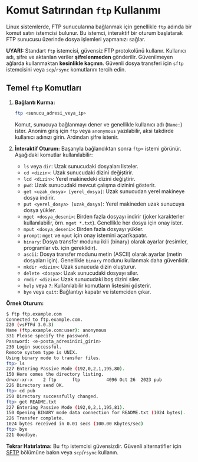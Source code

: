 # Komut Satırından `ftp` Kullanımı

Linux sistemlerde, FTP sunucularına bağlanmak için genellikle `ftp` adında bir komut satırı istemcisi bulunur. Bu istemci, interaktif bir oturum başlatarak FTP sunucusu üzerinde dosya işlemleri yapmanızı sağlar.

**UYARI:** Standart `ftp` istemcisi, güvensiz FTP protokolünü kullanır. Kullanıcı adı, şifre ve aktarılan veriler **şifrelenmeden** gönderilir. Güvenilmeyen ağlarda kullanmaktan **kesinlikle kaçının**. Güvenli dosya transferi için `sftp` istemcisini veya `scp`/`rsync` komutlarını tercih edin.

## Temel `ftp` Komutları

1.  **Bağlantı Kurma:**
    ```bash
    ftp <sunucu_adresi_veya_ip>
    ```
    Komut, sunucuya bağlanmayı dener ve genellikle kullanıcı adı (`Name:`) ister. Anonim giriş için `ftp` veya `anonymous` yazılabilir, aksi takdirde kullanıcı adınızı girin. Ardından şifre istenir.

2.  **İnteraktif Oturum:**
    Başarıyla bağlandıktan sonra `ftp>` istemi görünür. Aşağıdaki komutlar kullanılabilir:
    *   `ls` veya `dir`: Uzak sunucudaki dosyaları listeler.
    *   `cd <dizin>`: Uzak sunucudaki dizini değiştirir.
    *   `lcd <dizin>`: Yerel makinedeki dizini değiştirir.
    *   `pwd`: Uzak sunucudaki mevcut çalışma dizinini gösterir.
    *   `get <uzak_dosya> [yerel_dosya]`: Uzak sunucudan yerel makineye dosya indirir.
    *   `put <yerel_dosya> [uzak_dosya]`: Yerel makineden uzak sunucuya dosya yükler.
    *   `mget <dosya_deseni>`: Birden fazla dosyayı indirir (joker karakterler kullanılabilir, örn. `mget *.txt`). Genellikle her dosya için onay ister.
    *   `mput <dosya_deseni>`: Birden fazla dosyayı yükler.
    *   `prompt`: `mget` ve `mput` için onay istemini açar/kapatır.
    *   `binary`: Dosya transfer modunu ikili (binary) olarak ayarlar (resimler, programlar vb. için gereklidir).
    *   `ascii`: Dosya transfer modunu metin (ASCII) olarak ayarlar (metin dosyaları için). Genellikle `binary` modunu kullanmak daha güvenlidir.
    *   `mkdir <dizin>`: Uzak sunucuda dizin oluşturur.
    *   `delete <dosya>`: Uzak sunucudaki dosyayı siler.
    *   `rmdir <dizin>`: Uzak sunucudaki boş dizini siler.
    *   `help` veya `?`: Kullanılabilir komutların listesini gösterir.
    *   `bye` veya `quit`: Bağlantıyı kapatır ve istemciden çıkar.

**Örnek Oturum:**
```bash
$ ftp ftp.example.com
Connected to ftp.example.com.
220 (vsFTPd 3.0.3)
Name (ftp.example.com:user): anonymous
331 Please specify the password.
Password: <e-posta_adresinizi_girin>
230 Login successful.
Remote system type is UNIX.
Using binary mode to transfer files.
ftp> ls
227 Entering Passive Mode (192,0,2,1,195,80).
150 Here comes the directory listing.
drwxr-xr-x    2 ftp      ftp          4096 Oct 26  2023 pub
226 Directory send OK.
ftp> cd pub
250 Directory successfully changed.
ftp> get README.txt
227 Entering Passive Mode (192,0,2,1,195,81).
150 Opening BINARY mode data connection for README.txt (1024 bytes).
226 Transfer complete.
1024 bytes received in 0.01 secs (100.00 Kbytes/sec)
ftp> bye
221 Goodbye.
```

**Tekrar Hatırlatma:** Bu `ftp` istemcisi güvensizdir. Güvenli alternatifler için [SFTP](sftp.md) bölümüne bakın veya `scp`/`rsync` kullanın.
